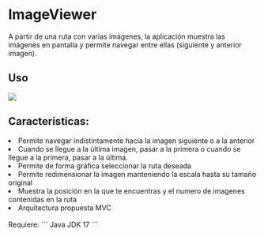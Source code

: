 # ImageViewer

A partir de una ruta con varias imágenes, la aplicación muestra las imágenes en pantalla y permite navegar entre ellas (siguiente y anterior imagen).

## Uso
<img  src="https://github.com/AcoranGonzalezMoray/ImageViewer/blob/main/20221129_202012.gif" />


## Caracteristicas:
<li>Permite navegar indistintamente hacia la imagen siguiente o a la anterior</li>
<li>Cuando se llegue a la última imagen, pasar a la primera o cuando se llegue a la primera, pasar a la última.</li>
<li>Permite de forma gráfica seleccionar la ruta deseada</li>
<li>Permite redimensionar la imagen manteniendo la escala hasta su tamaño original</li>
<li>Muestra la posición en la que te encuentras y el numero de imagenes contenidas en la ruta</li>
<li>Arquitectura propuesta MVC</li>
<br/>
Requiere:
```
Java JDK 17
```
